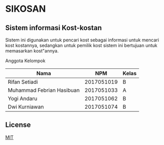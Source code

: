 # SIKOSAN

## Sistem informasi Kost-kostan
Sistem ini digunakan untuk pencari kost sebagai informasi untuk mencari kost kostannya, sedangkan untuk pemilik kost sistem ini bertujuan untuk memasarkan kost"annya.

Anggota Kelompok

| Nama | NPM | Kelas |
| --- | --- |--- |
| Rifan Setiadi | 2017051019 | B|
| Muhammad Febrian Hasibuan | 2017051033 | A |
| Yogi Andaru | 2017051062 | B|
| Dwi Kurniawan | 2017051074 |B|

## License
[MIT](https://choosealicense.com/licenses/mit/)
